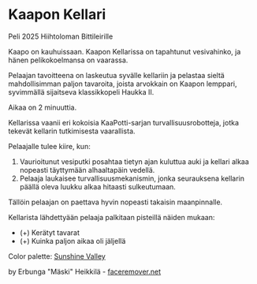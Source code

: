 # Kaapon Kellari
Peli 2025 Hiihtoloman Bittileirille

Kaapo on kauhuissaan. Kaapon Kellarissa on tapahtunut vesivahinko, ja hänen pelikokoelmansa on vaarassa.

Pelaajan tavoitteena on laskeutua syvälle kellariin ja pelastaa sieltä mahdollisimman paljon tavaroita, joista arvokkain on Kaapon lemppari, syvimmällä sijaitseva klassikkopeli Haukka II.

Aikaa on 2 minuuttia.

Kellarissa vaanii eri kokoisia KaaPotti-sarjan turvallisuusrobotteja, jotka tekevät kellarin tutkimisesta vaarallista.

Pelaajalle tulee kiire, kun:
1. Vaurioitunut vesiputki posahtaa tietyn ajan kuluttua auki ja kellari alkaa nopeasti täyttymään alhaaltapäin vedellä.
2. Pelaaja laukaisee turvallisuusmekanismin, jonka seurauksena kellarin päällä oleva luukku alkaa hitaasti sulkeutumaan.

Tällöin pelaajan on paettava hyvin nopeasti takaisin maanpinnalle.

Kellarista lähdettyään pelaaja palkitaan pisteillä näiden mukaan:
- (+) Kerätyt tavarat
- (+) Kuinka paljon aikaa oli jäljellä

Color palette: [Sunshine Valley](https://lospec.com/palette-list/sunshine-valley)

by Erbunga "Mäski" Heikkilä - [faceremover.net](https://faceremover.net/)
